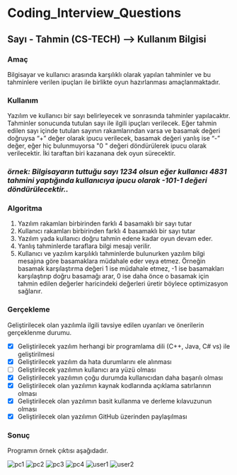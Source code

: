 ﻿# Coding_Interview_Questions
## Sayı - Tahmin (CS-TECH) --> Kullanım Bilgisi
### Amaç

Bilgisayar ve kullanıcı arasında karşılıklı olarak yapılan tahminler ve bu tahminlere verilen ipuçları ile birlikte oyun hazırlanması amaçlanmaktadır.

### Kullanım

Yazılım ve kullanıcı bir sayı belirleyecek ve sonrasında tahminler yapılacaktır. Tahminler sonucunda tutulan sayı ile ilgili ipuçları verilecek. Eğer tahmin edilen sayı içinde tutulan sayının rakamlarından varsa ve basamak değeri doğruysa “+” değer olarak ipucu verilecek, basamak değeri yanlış ise “-” değer, eğer hiç bulunmuyorsa "0 " değeri döndürülerek ipucu olarak verilecektir. İki taraftan biri kazanana dek oyun sürecektir.

### _örnek: Bilgisayarın tuttuğu sayı 1234 olsun eğer kullanıcı 4831 tahmini yaptığında kullanıcıya ipucu olarak -101-1 değeri döndürülecektir.._

### Algoritma
1. Yazılım rakamları birbirinden  farklı 4 basamaklı bir sayı tutar
2. Kullanıcı rakamları birbirinden farklı 4  basamaklı bir sayı tutar
3. Yazılım yada kullanıcı doğru tahmin edene kadar oyun devam eder.
4. Yanlış tahminlerde taraflara bilgi mesajı verilir.
5. Kullanıcı ve yazılım karşılıklı tahminlerde bulunurken yazılım bilgi mesajına göre basamaklara müdahale eder veya etmez. Örneğin basamak karşılaştırma değeri 1 ise müdahale etmez, -1 ise basamakları karşılaştırıp doğru basamağı arar, 0 ise daha önce o basamak için tahmin edilen değerler haricindeki değerleri üretir böylece optimizasyon sağlanır.
   
   

### Gerçekleme
Geliştirilecek olan yazılımla ilgili tavsiye edilen uyarıları ve önerilerin gerçeklenme durumu.
- [x] Geliştirilecek yazılım herhangi bir programlama dili (C++, Java, C# vs) ile geliştirilmesi
- [x] Geliştirilecek yazılım da hata durumlarını ele alınması
- [ ] Geliştirilecek yazılımın kullanıcı ara yüzü olması
- [x] Geliştirilecek yazılımın çoğu durumda kullanıcıdan daha başarılı olması
- [x] Geliştirilecek olan yazılımın kaynak kodlarında açıklama satırlarının olması
- [x] Geliştirilecek olan yazılımın basit kullanma ve derleme kılavuzunun olması
- [x] Geliştirilecek olan yazılımın GitHub üzerinden paylaşılması

### Sonuç
Programın örnek çıktısı aşağıdadır.

![pc1](https://user-images.githubusercontent.com/32637622/60082392-4c925080-973c-11e9-9301-128ae01df527.PNG)
![pc2](https://user-images.githubusercontent.com/32637622/60082487-82373980-973c-11e9-9c36-f40cad792942.PNG)
![pc3](https://user-images.githubusercontent.com/32637622/60082493-8400fd00-973c-11e9-8d68-86af8cc2620a.PNG)
![pc4](https://user-images.githubusercontent.com/32637622/60082494-85322a00-973c-11e9-8973-8ba732ce4837.PNG)
![user1](https://user-images.githubusercontent.com/32637622/60082496-86635700-973c-11e9-8748-8275251e50e0.PNG)
![user2](https://user-images.githubusercontent.com/32637622/60082501-88c5b100-973c-11e9-8c80-0b2179072b0f.PNG)
